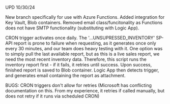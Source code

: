 UPD 10/30/24

New branch specifically for use with Azure Functions. Added integration for Key Vault, Blob containers. Removed email class/funcitonality as Functions does not have SMTP functionality (substituting with Logic App).

CRON trigger activates once daily. The '...UNSUPRESSED_INVENTORY' SP-API report is prone to failure when requesting, as it generates once only every 30 minutes, and our team does heavy testing with it. 
One option was to simply pull the last available report, but as this is a live sales report, we need the most recent inventory data. Therefore, this script runs the inventory report first - if it fails, it retries until success. 
Upon success, finished report is saved to Blob container. Logic App then detects trigger, and generates email containing the report as attachment. 

BUGS:
CRON triggers don't allow for retries (Microsoft has conflicting documentation on this. From my experience, it retries if called manually, but does not retry if it runs via scheduled CRON)

